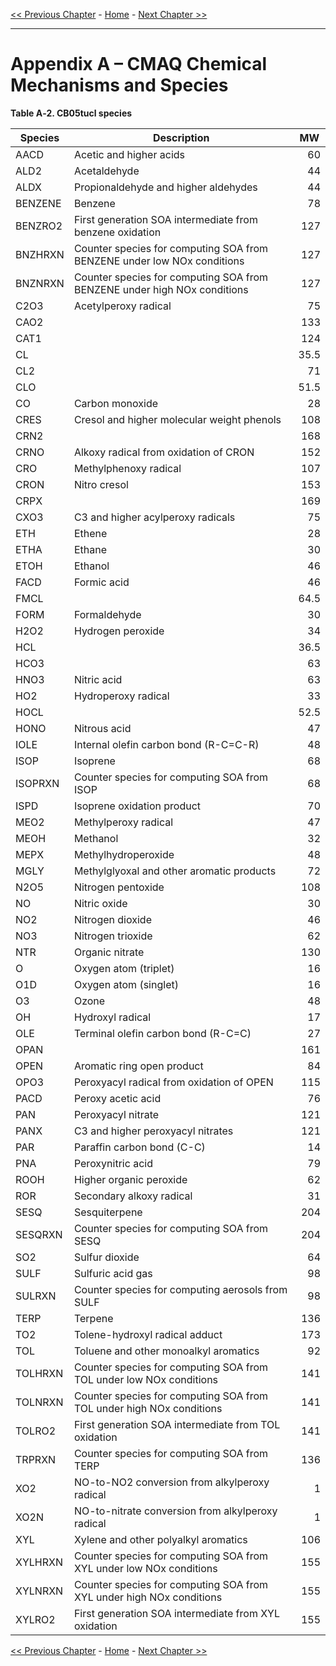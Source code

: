 <!-- BEGIN COMMENT -->

[<< Previous Chapter](CMAQ_OGD_ch13_support.md) - [Home](README.md) - [Next Chapter >>](CMAQ_OGD_glossary.md)

<!-- END COMMENT -->

* * * 

Appendix A – CMAQ Chemical Mechanisms and Species
=================================================

<a id=TableA-2></a>

**Table A‑2. CB05tucl species** 

|Species|Description|MW|
|----------|-------------------------|---------------------------------|
|AACD|Acetic and higher acids|<div align="right"> 60 </div>|
|ALD2|Acetaldehyde|<div align="right"> 44 </div>|
|ALDX|Propionaldehyde and higher aldehydes|<div align="right"> 44 </div>|
|BENZENE|Benzene|<div align="right"> 78 </div>|
|BENZRO2|First generation SOA intermediate from benzene oxidation|<div align="right"> 127 </div>|
|BNZHRXN|Counter species for computing SOA from BENZENE under low NOx conditions|<div align="right"> 127 </div>|
|BNZNRXN|Counter species for computing SOA from BENZENE under high NOx conditions|<div align="right"> 127 </div>|
|C2O3|Acetylperoxy radical|<div align="right"> 75 </div>|
|CAO2||<div align="right"> 133 </div>|
|CAT1||<div align="right"> 124 </div>|
|CL||<div align="right"> 35.5 </div>|
|CL2||<div align="right"> 71 </div>|
|CLO||<div align="right"> 51.5 </div>|
|CO|Carbon monoxide|<div align="right"> 28 </div>|
|CRES|Cresol and higher molecular weight phenols|<div align="right"> 108 </div>|
|CRN2||<div align="right"> 168 </div>|
|CRNO|Alkoxy radical from oxidation of CRON|<div align="right"> 152 </div>|
|CRO|Methylphenoxy radical|<div align="right"> 107 </div>|
|CRON|Nitro cresol|<div align="right"> 153 </div>|
|CRPX||<div align="right"> 169 </div>|
|CXO3|C3 and higher acylperoxy radicals|<div align="right"> 75 </div>|
|ETH|Ethene|<div align="right"> 28 </div>|
|ETHA|Ethane|<div align="right"> 30 </div>|
|ETOH|Ethanol|<div align="right"> 46 </div>|
|FACD|Formic acid|<div align="right"> 46 </div>|
|FMCL||<div align="right"> 64.5 </div>|
|FORM|Formaldehyde|<div align="right"> 30 </div>|
|H2O2|Hydrogen peroxide|<div align="right"> 34 </div>|
|HCL||<div align="right"> 36.5 </div>|
|HCO3||<div align="right"> 63 </div>|
|HNO3|Nitric acid|<div align="right"> 63 </div>|
|HO2|Hydroperoxy radical|<div align="right"> 33 </div>|
|HOCL||<div align="right"> 52.5 </div>|
|HONO|Nitrous acid|<div align="right"> 47 </div>|
|IOLE|Internal olefin carbon bond (R-C=C-R)|<div align="right"> 48 </div>|
|ISOP|Isoprene|<div align="right"> 68 </div>|
|ISOPRXN|Counter species for computing SOA from ISOP|<div align="right"> 68 </div>|
|ISPD|Isoprene oxidation product|<div align="right"> 70 </div>|
|MEO2|Methylperoxy radical|<div align="right"> 47 </div>|
|MEOH|Methanol|<div align="right"> 32 </div>|
|MEPX|Methylhydroperoxide|<div align="right"> 48 </div>|
|MGLY|Methylglyoxal and other aromatic products|<div align="right"> 72 </div>|
|N2O5|Nitrogen pentoxide|<div align="right"> 108 </div>|
|NO|Nitric oxide|<div align="right"> 30 </div>|
|NO2|Nitrogen dioxide|<div align="right"> 46 </div>|
|NO3|Nitrogen trioxide|<div align="right"> 62 </div>|
|NTR|Organic nitrate|<div align="right"> 130 </div>|
|O|Oxygen atom (triplet)|<div align="right"> 16 </div>|
|O1D|Oxygen atom (singlet)|<div align="right"> 16 </div>|
|O3|Ozone|<div align="right"> 48 </div>|
|OH|Hydroxyl radical|<div align="right"> 17 </div>|
|OLE|Terminal olefin carbon bond (R-C=C)|<div align="right"> 27 </div>|
|OPAN||<div align="right"> 161 </div>|
|OPEN|Aromatic ring open product|<div align="right"> 84 </div>|
|OPO3|Peroxyacyl radical from oxidation of OPEN|<div align="right"> 115 </div>|
|PACD|Peroxy acetic acid|<div align="right"> 76 </div>|
|PAN|Peroxyacyl nitrate|<div align="right"> 121 </div>|
|PANX|C3 and higher peroxyacyl nitrates|<div align="right"> 121 </div>|
|PAR|Paraffin carbon bond (C-C)|<div align="right"> 14 </div>|
|PNA|Peroxynitric acid|<div align="right"> 79 </div>|
|ROOH|Higher organic peroxide|<div align="right"> 62 </div>|
|ROR|Secondary alkoxy radical|<div align="right"> 31 </div>|
|SESQ|Sesquiterpene|<div align="right"> 204 </div>|
|SESQRXN|Counter species for computing SOA from SESQ|<div align="right"> 204 </div>|
|SO2|Sulfur dioxide|<div align="right"> 64 </div>|
|SULF|Sulfuric acid gas|<div align="right"> 98 </div>|
|SULRXN|Counter species for computing aerosols from SULF|<div align="right"> 98 </div>|
|TERP|Terpene|<div align="right"> 136 </div>|
|TO2|Tolene-hydroxyl radical adduct|<div align="right"> 173 </div>|
|TOL|Toluene and other monoalkyl aromatics|<div align="right"> 92 </div>|
|TOLHRXN|Counter species for computing SOA from TOL under low NOx conditions|<div align="right"> 141 </div>|
|TOLNRXN|Counter species for computing SOA from TOL under high NOx conditions|<div align="right"> 141 </div>|
|TOLRO2|First generation SOA intermediate from TOL oxidation|<div align="right"> 141 </div>|
|TRPRXN|Counter species for computing SOA from TERP|<div align="right"> 136 </div>|
|XO2|NO-to-NO2 conversion from alkylperoxy radical|<div align="right"> 1 </div>|
|XO2N|NO-to-nitrate conversion from alkylperoxy radical|<div align="right"> 1 </div>|
|XYL|Xylene and other polyalkyl aromatics|<div align="right"> 106 </div>|
|XYLHRXN|Counter species for computing SOA from XYL under low NOx conditions|<div align="right"> 155 </div>|
|XYLNRXN|Counter species for computing SOA from XYL under high NOx conditions|<div align="right"> 155 </div>|
|XYLRO2|First generation SOA intermediate from XYL oxidation|<div align="right"> 155 </div>|

<!-- BEGIN COMMENT -->

[<< Previous Chapter](CMAQ_OGD_ch13_support.md) - [Home](README.md) - [Next Chapter >>](CMAQ_OGD_glossary.md)

<!-- END COMMENT -->
